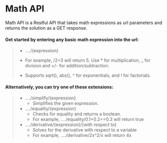# Math API

Math API is a Restful API that takes math expressions 
as url parameters and returns the solution as a GET response.

#### Get started by entering any basic math expression into the url:
> - …./{expression}
> 
> - For example, /2+3 will return 5. Use * for multiplication, _ for division and +/- for addition/subtraction.
> 
> - Supports sqrt(), abs(), ^ for exponentials, and ! for factorials.

#### Alternatively, you can try one of these extensions:
> - …./simplify/{expression}
>   - Simplifies the given expression.
> - …./equality/{expression}
>   - Checks for equality and returns a boolean.
>   - For example, …./equality/0.1+0.2==0.3 will return true
> - …./derivative/{expression}/{with respect to}
>   - Solves for the derivative with respect to a variable
>   - For example, …./derivative/2x^2/x will return 4x

